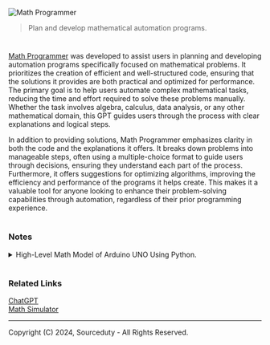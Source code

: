 ![Math Programmer](https://github.com/user-attachments/assets/28d747ce-e83f-4239-ad89-da64a4ea8c35)

> Plan and develop mathematical automation programs.

#

[Math Programmer](https://chatgpt.com/g/g-UdB8JMAMy-math-programmer) was developed to assist users in planning and developing automation programs specifically focused on mathematical problems. It prioritizes the creation of efficient and well-structured code, ensuring that the solutions it provides are both practical and optimized for performance. The primary goal is to help users automate complex mathematical tasks, reducing the time and effort required to solve these problems manually. Whether the task involves algebra, calculus, data analysis, or any other mathematical domain, this GPT guides users through the process with clear explanations and logical steps.

In addition to providing solutions, Math Programmer emphasizes clarity in both the code and the explanations it offers. It breaks down problems into manageable steps, often using a multiple-choice format to guide users through decisions, ensuring they understand each part of the process. Furthermore, it offers suggestions for optimizing algorithms, improving the efficiency and performance of the programs it helps create. This makes it a valuable tool for anyone looking to enhance their problem-solving capabilities through automation, regardless of their prior programming experience.

#
### Notes

<details><summary>High-Level Math Model of Arduino UNO Using Python.</summary>
<br>

The provided Python implementation models an Arduino UNO by simulating its key features, including its microcontroller, I/O pins, timers, and communication interfaces. The model is encapsulated within the ArduinoUNO class, which manages various components such as digital and analog pins, memory, and timers. The class includes methods to simulate fundamental Arduino functions like pinMode, digitalWrite, digitalRead, analogWrite, and analogRead. These methods mimic the behavior of the actual Arduino hardware, allowing users to set and read the states of pins, simulate analog input and output, and configure pin modes.

The program also includes a clock simulation that keeps track of timing. This is crucial for implementing functions like delay, which is based on the Arduino’s 16 MHz clock speed. The clock is managed in a separate thread, which increments a simulation time variable in real-time. This allows the model to simulate the passing of time and the execution of time-dependent functions, such as PWM signals on specific pins or delaying operations.

In addition to the basic pin and timing simulations, the model includes stubs for communication interfaces such as UART, SPI, and I2C. The uart_write and uart_read methods provide a simple buffer mechanism for UART communication, allowing the simulation of serial data transfer. The SPI and I2C methods are placeholders that can be further developed to simulate specific protocol behaviors. These communication interfaces are essential for simulating interactions with other devices in more complex Arduino projects.

The run_program method is a feature that allows users to simulate running a simple Arduino sketch within this Python environment. By using Python's exec function, it can dynamically execute a sequence of commands, mimicking how an Arduino would run a program in its loop. This method can be expanded to handle more complex program logic and interrupt-driven operations, making the simulation more versatile.

Overall, this implementation provides a foundation for simulating an Arduino UNO, capturing its key functionalities in a Python environment. The model is designed to be modular, with the potential for expanding features like more detailed communication protocols, enhanced timer functionalities, and external interrupts. This simulation can be useful for testing and validating Arduino code in a controlled environment before deploying it to actual hardware. Additionally, the code can be extended with a graphical user interface or additional features based on specific project needs.

```
import time
import threading

class ArduinoUNO:
    def __init__(self):
        self.clock_speed = 16e6  # 16 MHz
        self.digital_pins = [0] * 14  # 14 digital I/O pins (0-13)
        self.analog_pins = [0] * 6  # 6 analog input pins (A0-A5)
        self.pwm_pins = [0] * 6  # PWM capable pins (3, 5, 6, 9, 10, 11)
        self.memory = {
            "flash": [0] * 32768,  # 32 KB Flash memory
            "sram": [0] * 2048,    # 2 KB SRAM
            "eeprom": [0] * 1024   # 1 KB EEPROM
        }
        self.program_counter = 0
        self.timers = [0] * 3  # Simulating 3 timers

        # UART simulation setup
        self.uart_buffer = []

        # Start the clock for simulation
        self.simulation_time = 0
        self.running = True
        self.start_clock()

    def start_clock(self):
        def update_time():
            while self.running:
                time.sleep(1 / self.clock_speed)
                self.simulation_time += 1
        thread = threading.Thread(target=update_time)
        thread.daemon = True
        thread.start()

    def stop_clock(self):
        self.running = False

    def pinMode(self, pin, mode):
        # Simulate pinMode function
        pass

    def digitalWrite(self, pin, value):
        # Simulate digitalWrite function
        if 0 <= pin < len(self.digital_pins):
            self.digital_pins[pin] = value

    def digitalRead(self, pin):
        # Simulate digitalRead function
        if 0 <= pin < len(self.digital_pins):
            return self.digital_pins[pin]
        return None

    def analogRead(self, pin):
        # Simulate analogRead function
        if 0 <= pin < len(self.analog_pins):
            return self.analog_pins[pin]
        return None

    def analogWrite(self, pin, value):
        # Simulate analogWrite (PWM) function
        if pin in [3, 5, 6, 9, 10, 11]:
            index = [3, 5, 6, 9, 10, 11].index(pin)
            self.pwm_pins[index] = value

    def delay(self, ms):
        # Simulate delay function based on clock speed
        cycles = (ms / 1000.0) * self.clock_speed
        start_time = self.simulation_time
        while self.simulation_time - start_time < cycles:
            pass

    def uart_write(self, data):
        # Simulate UART write
        self.uart_buffer.append(data)

    def uart_read(self):
        # Simulate UART read
        if self.uart_buffer:
            return self.uart_buffer.pop(0)
        return None

    # Additional methods to simulate SPI, I2C, and other peripherals...
    
    def spi_transfer(self, data):
        # Simulate SPI transfer
        # (You would implement a protocol-specific transfer behavior here)
        pass

    def i2c_write(self, address, data):
        # Simulate I2C write to a specific address
        pass

    def i2c_read(self, address, num_bytes):
        # Simulate I2C read from a specific address
        pass

    def run_program(self, program):
        # Simulate running a simple Arduino program
        # This could involve running a loop of commands
        while self.running:
            exec(program)
            time.sleep(1 / self.clock_speed)
            
# Example Usage
arduino = ArduinoUNO()

# Simulate setting a pin high
arduino.pinMode(13, "OUTPUT")
arduino.digitalWrite(13, 1)
print(f"Digital Pin 13 state: {arduino.digitalRead(13)}")

# Simulate reading an analog pin
print(f"Analog Pin A0 value: {arduino.analogRead(0)}")

# Simulate PWM on pin 6
arduino.analogWrite(6, 128)
print(f"PWM Pin 6 value: {arduino.pwm_pins[2]}")
```

<br>
</details>

#
### Related Links

[ChatGPT](https://github.com/sourceduty/ChatGPT)
<br>
[Math Simulator](https://github.com/sourceduty/Math_Simulator)

***
Copyright (C) 2024, Sourceduty - All Rights Reserved.

